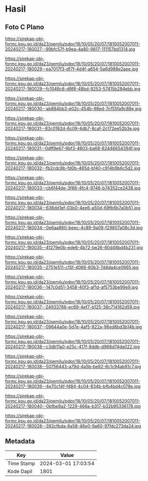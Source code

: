 # Hasil

## Foto C Plano

https://sirekap-obj-formc.kpu.go.id/da23/pemilu/pdpr/18/10/05/20/07/1810052007011-20240217-180027--99bfc57f-b9ea-4a80-9817-111157bd1314.jpg

https://sirekap-obj-formc.kpu.go.id/da23/pemilu/pdpr/18/10/05/20/07/1810052007011-20240217-180029--ea7017f3-df7f-4d4f-a654-5a6d988e2aee.jpg

https://sirekap-obj-formc.kpu.go.id/da23/pemilu/pdpr/18/10/05/20/07/1810052007011-20240217-180029--fc1046c8-d9f8-48bd-9253-57415b284ebb.jpg

https://sirekap-obj-formc.kpu.go.id/da23/pemilu/pdpr/18/10/05/20/07/1810052007011-20240217-180030--ab884bb3-e02c-454b-98ed-7cf55fa9c88e.jpg

https://sirekap-obj-formc.kpu.go.id/da23/pemilu/pdpr/18/10/05/20/07/1810052007011-20240217-180031--83c0162d-6c09-4db7-8caf-2c172ee52b3e.jpg

https://sirekap-obj-formc.kpu.go.id/da23/pemilu/pdpr/18/10/05/20/07/1810052007011-20240217-180031--0dff9e67-6bf3-4603-ba68-82446654394f.jpg

https://sirekap-obj-formc.kpu.go.id/da23/pemilu/pdpr/18/10/05/20/07/1810052007011-20240217-180032--fb2cdc8b-fd0b-465d-bf40-c914b9b6c5d2.jpg

https://sirekap-obj-formc.kpu.go.id/da23/pemilu/pdpr/18/10/05/20/07/1810052007011-20240217-180033--cb6f44de-3f86-4fc4-9746-b74352ce2438.jpg

https://sirekap-obj-formc.kpu.go.id/da23/pemilu/pdpr/18/10/05/20/07/1810052007011-20240217-180034--636dd1ef-03b0-4ee6-a50d-69fb6b7a0b51.jpg

https://sirekap-obj-formc.kpu.go.id/da23/pemilu/pdpr/18/10/05/20/07/1810052007011-20240217-180034--0e6aa860-beec-4c89-9a09-f29807a08c3d.jpg

https://sirekap-obj-formc.kpu.go.id/da23/pemilu/pdpr/18/10/05/20/07/1810052007011-20240217-180035--41279e0b-ede6-4b72-be26-60d48bd4b231.jpg

https://sirekap-obj-formc.kpu.go.id/da23/pemilu/pdpr/18/10/05/20/07/1810052007011-20240217-180035--2751e511-c15f-4066-80b3-7d4da4ce0665.jpg

https://sirekap-obj-formc.kpu.go.id/da23/pemilu/pdpr/18/10/05/20/07/1810052007011-20240217-180036--147c0d51-3458-40f3-af1d-af5753be99e9.jpg

https://sirekap-obj-formc.kpu.go.id/da23/pemilu/pdpr/18/10/05/20/07/1810052007011-20240217-180037--24933786-ec69-4ef7-b125-38c714162d59.jpg

https://sirekap-obj-formc.kpu.go.id/da23/pemilu/pdpr/18/10/05/20/07/1810052007011-20240217-180037--09644a0e-5d7e-4af5-822a-96ed8bd3b14b.jpg

https://sirekap-obj-formc.kpu.go.id/da23/pemilu/pdpr/18/10/05/20/07/1810052007011-20240217-180038--c3db11a0-e25c-417f-8ddb-d968d74da022.jpg

https://sirekap-obj-formc.kpu.go.id/da23/pemilu/pdpr/18/10/05/20/07/1810052007011-20240217-180038--50756443-a79d-4a5b-be82-8c1c94ab81c7.jpg

https://sirekap-obj-formc.kpu.go.id/da23/pemilu/pdpr/18/10/05/20/07/1810052007011-20240217-180039--4e70c14f-f484-4c04-834b-bfb4bd4c078e.jpg

https://sirekap-obj-formc.kpu.go.id/da23/pemilu/pdpr/18/10/05/20/07/1810052007011-20240217-180040--0bfbe9a2-1229-466a-b317-b32b95336178.jpg

https://sirekap-obj-formc.kpu.go.id/da23/pemilu/pdpr/18/10/05/20/07/1810052007011-20240217-180028--392cfbda-8a58-46e0-9a60-97fdc273da24.jpg


## Metadata

| Key        | Value               |
| ---------- | ------------------- |
| Time Stamp | 2024-03-01 17:03:54 |
| Kode Dapil | 1801                |



